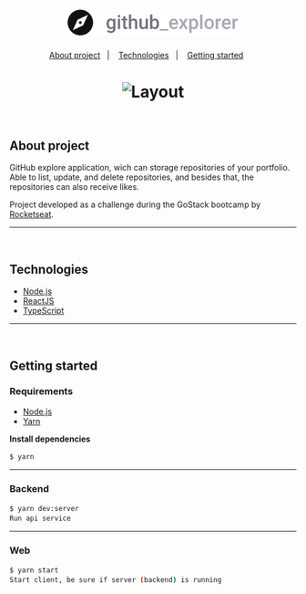 <h1 align="center">
  <img width="300" alt="logo" src="https://raw.githubusercontent.com/g4-lima/github-explore/f6e471cae2e7006628c50d4b4e300434266f3193/web/src/assets/logo.svg">
</h1>


<p align="center">
  <a href="#about-project">About project</a>&nbsp;&nbsp;&nbsp;|&nbsp;&nbsp;&nbsp;
  <a href="#technologies">Technologies</a>&nbsp;&nbsp;&nbsp;|&nbsp;&nbsp;&nbsp;
  <a href="#getting-started">Getting started</a>&nbsp;&nbsp;&nbsp;&nbsp;&nbsp;&nbsp;
</p>

<h1 align="center">
  <img width="700" alt="Layout" src="https://media0.giphy.com/media/635xHsPjIPrntfzZOM/giphy.gif">
</h1>

<br/>

## About project

GitHub explore application, wich can storage repositories of your portfolio. Able to list, update, and delete repositories, and besides that, the repositories can also receive likes.

Project developed as a challenge during the GoStack bootcamp by [Rocketseat](https://rocketseat.com.br/).

---
<br/>

## Technologies

- [Node.js](http://nodejs.org/en/)
- [ReactJS](https://reactjs.org/)
- [TypeScript](https://www.typescriptlang.org/)

---
<br/>

## Getting started


### Requirements

- [Node.js](http://nodejs.org/en/)
- [Yarn](https://classic.yarnpkg.com/)

**Install dependencies**

```sh
$ yarn
```

---


### Backend

```sh
$ yarn dev:server
Run api service
```

---


### Web

```sh
$ yarn start
Start client, be sure if server (backend) is running

```
